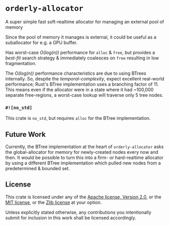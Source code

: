 `orderly-allocator`
===================

A super simple fast soft-realtime allocator for managing an external pool of
memory

Since the pool of memory it manages is external, it could be useful as a
suballocator for e.g. a GPU buffer.

Has worst-case *O(log(n))* performance for `alloc` & `free`, but provides a
*best-fit* search strategy & immediately coalesces on `free` resulting in low
fragmentation.

The *O(log(n))* performance characteristics are due to using BTrees internally.
So, despite the *temporal-complexity*, expect excellent real-world performance;
Rust's BTree implementation uses a branching factor of 11. This means even if
the allocator were in a state where it had ~100,000 separate free-regions, a
worst-case lookup will traverse only 5 tree nodes.

### `#![no_std]`

This crate is `no_std`, but requires `alloc` for the BTree implementation.


Future Work
-----------

Currently, the BTree implementation at the heart of `orderly-allocator` asks
the global-allocator for memory for newly-created nodes every now and then. It
would be possible to turn this into a firm- or hard-realtime allocator by using
a different BTree implementation which pulled new nodes from a predetermined
& bounded set.


License
-------

This crate is licensed under any of the
[Apache license, Version 2.0](./LICENSE-APACHE),
or the
[MIT license](./LICENSE-MIT),
or the
[Zlib license](./LICENSE-ZLIB)
at your option.

Unless explicitly stated otherwise, any contributions you intentionally submit
for inclusion in this work shall be licensed accordingly.
